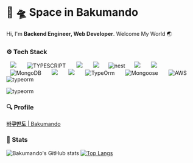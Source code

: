 # 🚀 🛸 Space in Bakumando 
Hi, I'm **Backend Engineer, Web Developer**. Welcome My World 🌏

### ⚙️ Tech Stack 

<p>
  <img src="http://img.shields.io/badge/-Javascript-F7DF1E?style=for-the-badge&logo=Javascript&logoColor=black"
       style="height: auto; margin-left: 10px; margin-right: 10px;"/>&nbsp
  <img src="https://img.shields.io/badge/-TYPESCRIPT-blue?style=for-the-badge&logo=typescript&logoColor=black" alt="TYPESCRIPT"
       style="height: auto; margin-left: 10px; margin-right: 10px;"/>&nbsp
  <img src="http://img.shields.io/badge/-Node-green?style=for-the-badge&logo=Node.js&logoColor=white"
       style="height: auto; margin-left: 10px; margin-right: 10px;"/>&nbsp 
  <img src="http://img.shields.io/badge/-Express-339933?style=for-the-badge&logo=Express&logoColor=white"
       style="height: auto; margin-left: 10px; margin-right: 10px;"/>
  <img src="https://img.shields.io/badge/-NEST-FF0055?style=for-the-badge&logo=nestjs" alt="nest"
       style="height: auto; margin-left: 10px; margin-right: 10px;"/>
  <img src="http://img.shields.io/badge/-MySQL-4479A1?style=for-the-badge&logo=MySQL&logoColor=white"
       style="height: auto; margin-left: 10px; margin-right: 10px;"/>&nbsp
  <img src="http://img.shields.io/badge/-MariaDB-bc8f8f?style=for-the-badge&logo=MariaDB"
       style="height: auto; margin-left: 10px; margin-right: 10px;"/>&nbsp
  <img src="https://img.shields.io/badge/-MongoDB-fff8dc?style=for-the-badge&logo=mongodb" alt="MongoDB"
       style="height: auto; margin-left: 10px; margin-right: 10px;"/>&nbsp
  <img src="https://img.shields.io/badge/-elasticsearch-20b2aa?style=for-the-badge&logo=elasticsearch"
       style="height: auto; margin-left: 10px; margin-right: 10px;"/>&nbsp
  <img src="http://img.shields.io/badge/-Sequelize-00AFEE?style=for-the-badge&logo=Sequelize&logoColor=white"
       style="height: auto; margin-left: 10px; margin-right: 10px;"/>&nbsp
  <img src="https://img.shields.io/badge/-TYPEORM-red?style=for-the-badge&logo=type" alt="TypeOrm"
       style="height: auto; margin-left: 10px; margin-right: 10px;"/>&nbsp
  <img src="https://img.shields.io/badge/-MONGOOSE-a52a2a?style=for-the-badge&logo=mongodb&logoColor=white" alt="Mongoose"
       style="height: auto; margin-left: 10px; margin-right: 10px;"/>&nbsp
  <img src="https://img.shields.io/badge/-AWS-FF9900?style=for-the-badge&logo=amazonaws" alt="AWS"
       style="height: auto; margin-left: 10px; margin-right: 10px;"/>&nbsp
  <img alt="typeorm" src ="https://img.shields.io/badge/![typeorm](https://user-images.githubusercontent.com/83815628/157932684-83e76823-422d-49e2-8787-594a341b2fa9.svg)-red.svg?&style=for-the-badge&logo=typeorm
       style="height: auto; margin-left: 10px; margin-right: 10px;"/>&nbsp
  
  ![typeorm](https://user-images.githubusercontent.com/83815628/157932684-83e76823-422d-49e2-8787-594a341b2fa9.svg)

</p>

### 🔍 Profile 

[**바쿠만도** | Bakumando](https://www.notion.so/Bakumando-8578fdfa39544d108d276c6e5cad7e9d)

### 🕋 Stats 

![Bakumando's GitHub stats](https://github-readme-stats.vercel.app/api?username=pinion7&count_private=true&show_icons=true&theme=ayu-mirage&icon_color=78D9F8)
[![Top Langs](https://github-readme-stats.vercel.app/api/top-langs/?username=pinion7&layout=compact&theme=ayu-mirage&langs_count=10)](https://github.com/anuraghazra/github-readme-stats)

